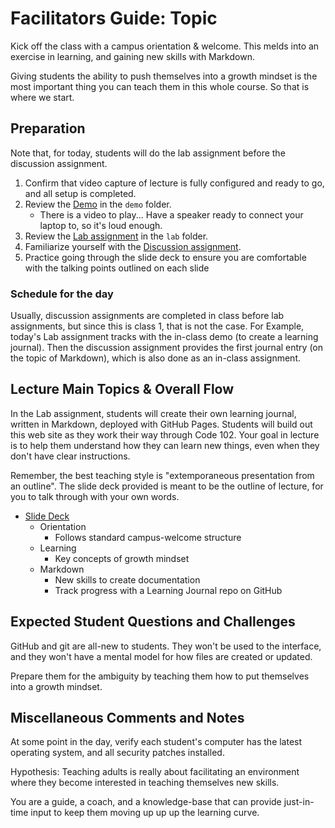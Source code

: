 # Facilitators Guide: Topic

Kick off the class with a campus orientation & welcome. This melds into an exercise in learning, and gaining new skills with Markdown. 

Giving students the ability to push themselves into a growth mindset is the most important thing you can teach them in this whole course. So that is where we start. 

## Preparation

Note that, for today, students will do the lab assignment before the discussion assignment. 

1. Confirm that video capture of lecture is fully configured and ready to go, and all setup is completed.
1. Review the [Demo](../demo/) in the `demo` folder. 
    - There is a video to play... Have a speaker ready to connect your laptop to, so it's loud enough. 
1. Review the [Lab assignment](../lab/) in the `lab` folder. 
1. Familiarize yourself with the [Discussion assignment](../DISCUSSION.md).
1. Practice going through the slide deck to ensure you are comfortable with the talking points outlined on each slide

### Schedule for the day

Usually, discussion assignments are completed in class before lab assignments, but since this is class 1, that is not the case. For Example, today's Lab assignment tracks with the in-class demo (to create a learning journal). Then the discussion assignment provides the first journal entry (on the topic of Markdown), which is also done as an in-class assignment.

## Lecture Main Topics & Overall Flow

In the Lab assignment, students will create their own learning journal, written in Markdown, deployed with GitHub Pages. Students will build out this web site as they work their way through Code 102. Your goal in lecture is to help them understand how they can learn new things, even when they don't have clear instructions. 

Remember, the best teaching style is "extemporaneous presentation from an outline". The slide deck provided is meant to be the outline of lecture, for you to talk through with your own words. 

- [Slide Deck](https://docs.google.com/presentation/d/13Sg--NUm5edwMc5gL5GviTTwi5KbivYaDsVmJAJOS-E/edit)
  - Orientation
    - Follows standard campus-welcome structure
  - Learning
    - Key concepts of growth mindset
  - Markdown
    - New skills to create documentation
    - Track progress with a Learning Journal repo on GitHub

## Expected Student Questions and Challenges

GitHub and git are all-new to students. They won't be used to the interface, and they won't have a mental model for how files are created or updated. 

Prepare them for the ambiguity by teaching them how to put themselves into a growth mindset. 

## Miscellaneous Comments and Notes

At some point in the day, verify each student's computer has the latest operating system, and all security patches installed. 

Hypothesis: Teaching adults is really about facilitating an environment where they become interested in teaching themselves new skills. 

You are a guide, a coach, and a knowledge-base that can provide just-in-time input to keep them moving up up up the learning curve. 
